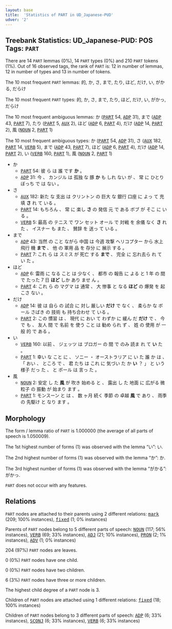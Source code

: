 ```yaml
---
layout: base
title:  'Statistics of PART in UD_Japanese-PUD'
udver: '2'
---
```


## Treebank Statistics: UD_Japanese-PUD: POS Tags: `PART`

There are 14 `PART` lemmas (0%), 14 `PART` types (0%) and 210 `PART` tokens (1%).
Out of 16 observed tags, the rank of `PART` is: 12 in number of lemmas, 12 in number of types and 13 in number of tokens.

The 10 most frequent `PART` lemmas: 的, か, さ, まで, たり, ほど, だけ, い, がかる, だらけ

The 10 most frequent `PART` types:  的, か, さ, まで, たり, ほど, だけ, い, がかっ, だらけ

The 10 most frequent ambiguous lemmas: か (<tt><a href="ja_pud-pos-PART.html">PART</a></tt> 54, <tt><a href="ja_pud-pos-ADP.html">ADP</a></tt> 31), まで (<tt><a href="ja_pud-pos-ADP.html">ADP</a></tt> 43, <tt><a href="ja_pud-pos-PART.html">PART</a></tt> 7), たり (<tt><a href="ja_pud-pos-PART.html">PART</a></tt> 5, <tt><a href="ja_pud-pos-AUX.html">AUX</a></tt> 2), ほど (<tt><a href="ja_pud-pos-ADP.html">ADP</a></tt> 6, <tt><a href="ja_pud-pos-PART.html">PART</a></tt> 4), だけ (<tt><a href="ja_pud-pos-ADP.html">ADP</a></tt> 14, <tt><a href="ja_pud-pos-PART.html">PART</a></tt> 2), 風 (<tt><a href="ja_pud-pos-NOUN.html">NOUN</a></tt> 2, <tt><a href="ja_pud-pos-PART.html">PART</a></tt> 1)

The 10 most frequent ambiguous types:  か (<tt><a href="ja_pud-pos-PART.html">PART</a></tt> 54, <tt><a href="ja_pud-pos-ADP.html">ADP</a></tt> 31), さ (<tt><a href="ja_pud-pos-AUX.html">AUX</a></tt> 182, <tt><a href="ja_pud-pos-PART.html">PART</a></tt> 14, <tt><a href="ja_pud-pos-VERB.html">VERB</a></tt> 5), まで (<tt><a href="ja_pud-pos-ADP.html">ADP</a></tt> 43, <tt><a href="ja_pud-pos-PART.html">PART</a></tt> 7), ほど (<tt><a href="ja_pud-pos-ADP.html">ADP</a></tt> 6, <tt><a href="ja_pud-pos-PART.html">PART</a></tt> 4), だけ (<tt><a href="ja_pud-pos-ADP.html">ADP</a></tt> 14, <tt><a href="ja_pud-pos-PART.html">PART</a></tt> 2), い (<tt><a href="ja_pud-pos-VERB.html">VERB</a></tt> 160, <tt><a href="ja_pud-pos-PART.html">PART</a></tt> 1), 風 (<tt><a href="ja_pud-pos-NOUN.html">NOUN</a></tt> 2, <tt><a href="ja_pud-pos-PART.html">PART</a></tt> 1)


* か
  * <tt><a href="ja_pud-pos-PART.html">PART</a></tt> 54: 彼 ら は 誰 です <b>か</b> 。
  * <tt><a href="ja_pud-pos-ADP.html">ADP</a></tt> 31: 今 、 カンジル は 孤独 な 豚 <b>か</b> も しれ ない が 、 常 に ひとりぼっち で は ない 。
* さ
  * <tt><a href="ja_pud-pos-AUX.html">AUX</a></tt> 182: 新た な 支出 は クリントン の 巨大 な 銀行 口座 に よっ て 充填 <b>さ</b> れ て いる 。
  * <tt><a href="ja_pud-pos-PART.html">PART</a></tt> 14: もちろん 、 常 に 楽し <b>さ</b> の 発信 元 で ある ボブ が そこ に いる 。
  * <tt><a href="ja_pud-pos-VERB.html">VERB</a></tt> 5: 最高 の テニス で ワン セット オール で 対戦 を 余儀 なく <b>さ</b> れ た 、 イスナー も また 、 賛辞 を 送っ て いる 。
* まで
  * <tt><a href="ja_pud-pos-ADP.html">ADP</a></tt> 43: 当然 の こと ながら 中国 は 今週 攻撃 ヘリコプター から 水上 飛行 機 <b>まで</b> 、 他 の 軍用 品 を 存分 に 展示 する 。
  * <tt><a href="ja_pud-pos-PART.html">PART</a></tt> 7: これ ら は スミス が 死亡 する <b>まで</b> 、 完全 に 忘れ去ら れ て い た 。
* ほど
  * <tt><a href="ja_pud-pos-ADP.html">ADP</a></tt> 6: 雷雨 に なる こと は 少なく 、 都市 の 報告 に よる と 1 年 の 間 で たった 7 日 <b>ほど</b> しか あり ませ ん 。
  * <tt><a href="ja_pud-pos-PART.html">PART</a></tt> 4: これ ら の マグマ は 通常 、 大 惨事 と なる <b>ほど</b> の 爆発 を 起こさ ない 。
* だけ
  * <tt><a href="ja_pud-pos-ADP.html">ADP</a></tt> 14: 彼 は 自ら の 試合 に 対し 厳しい <b>だけ</b> で なく 、 柔らか な ボール さばき の 技術 も 持ち合わせ て いる 。
  * <tt><a href="ja_pud-pos-PART.html">PART</a></tt> 2: この 慣習 は 、 現代 に おい て わずか に 緩ん だ <b>だけ</b> で 、 今 で も 、 友人 間 で 名前 を 使う こと は 勧め られ ず 、 姓 の 使用 が 一般 的 で ある 。
* い
  * <tt><a href="ja_pud-pos-VERB.html">VERB</a></tt> 160: 以前 、 ジェッツ は ブロガー の 間 で のみ 読ま れ て <b>い</b> た 。
  * <tt><a href="ja_pud-pos-PART.html">PART</a></tt> 1: 幸い な こと に 、 ソニー ・ オーストラリア に い た 誰 か は 、 「 おい 、 ところ で 、 君 たち は これ に 気づい た か <b>い</b> ？ 」 と いう 様子 だっ た 、 と ポール は 言っ た 。
* 風
  * <tt><a href="ja_pud-pos-NOUN.html">NOUN</a></tt> 2: 安定 し た <b>風</b> が 吹き 始める と 、 露出 し た 地面 に 広がる 微 粒子 の 振動 が 始まり ます 。
  * <tt><a href="ja_pud-pos-PART.html">PART</a></tt> 1: モンスーン と は 、 数 ヶ月 続く 季節 の 卓越 <b>風</b> で あり 、 雨季 の 先駆け と なり ます 。

## Morphology

The form / lemma ratio of `PART` is 1.000000 (the average of all parts of speech is 1.050009).

The 1st highest number of forms (1) was observed with the lemma “い”: い.

The 2nd highest number of forms (1) was observed with the lemma “か”: か.

The 3rd highest number of forms (1) was observed with the lemma “がかる”: がかっ.

`PART` does not occur with any features.


## Relations

`PART` nodes are attached to their parents using 2 different relations: <tt><a href="ja_pud-dep-mark.html">mark</a></tt> (209; 100% instances), <tt><a href="ja_pud-dep-fixed.html">fixed</a></tt> (1; 0% instances)

Parents of `PART` nodes belong to 5 different parts of speech: <tt><a href="ja_pud-pos-NOUN.html">NOUN</a></tt> (117; 56% instances), <tt><a href="ja_pud-pos-VERB.html">VERB</a></tt> (69; 33% instances), <tt><a href="ja_pud-pos-ADJ.html">ADJ</a></tt> (21; 10% instances), <tt><a href="ja_pud-pos-PRON.html">PRON</a></tt> (2; 1% instances), <tt><a href="ja_pud-pos-ADV.html">ADV</a></tt> (1; 0% instances)

204 (97%) `PART` nodes are leaves.

0 (0%) `PART` nodes have one child.

0 (0%) `PART` nodes have two children.

6 (3%) `PART` nodes have three or more children.

The highest child degree of a `PART` node is 3.

Children of `PART` nodes are attached using 1 different relations: <tt><a href="ja_pud-dep-fixed.html">fixed</a></tt> (18; 100% instances)

Children of `PART` nodes belong to 3 different parts of speech: <tt><a href="ja_pud-pos-ADP.html">ADP</a></tt> (6; 33% instances), <tt><a href="ja_pud-pos-SCONJ.html">SCONJ</a></tt> (6; 33% instances), <tt><a href="ja_pud-pos-VERB.html">VERB</a></tt> (6; 33% instances)

